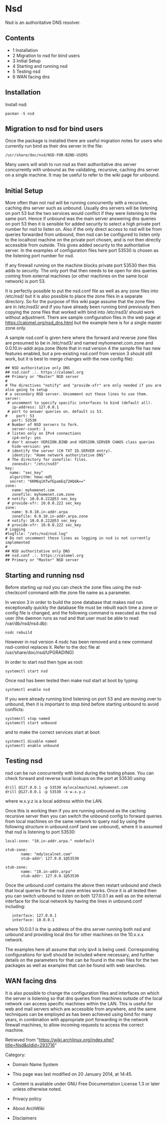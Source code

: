 Nsd
===

Nsd is an authoritative DNS resolver.

Contents
--------

-   1 Installation
-   2 Migration to nsd for bind users
-   3 Initial Setup
-   4 Starting and running nsd
-   5 Testing nsd
-   6 WAN facing dns

Installation
------------

Install nsd:

    pacman -S nsd

Migration to nsd for bind users
-------------------------------

Once the package is installed there are useful migration notes for users
who currently run bind as their dns server in the file:

    /usr/share/doc/nsd/NSD-FOR-BIND-USERS

Many users will wish to run nsd as their authoritative dns server
concurrently with unbound as the validating, recursive, caching dns
server on a single machine. It may be useful to refer to the wiki page
for unbound.

Initial Setup
-------------

More often than not nsd will be running concurrently with a recursive,
caching dns server such as unbound. Usually dns servers will be
listening on port 53 but the two services would conflict if they were
listening to the same port. Hence if unbound was the main server
answering dns queries on port 53 then it is sensible for added security
to select a high private port number for nsd to listen on. Also if the
only direct access to nsd will be from queries forwarded from unbound,
then nsd can be configured to listen only to the localhost machine on
the private port chosen, and is not then directly accessible from
outside. This gives added security to the authoritative server. In the
examples of configuration files here port 53530 is chosen as the
listening port number for nsd.

If any firewall running on the machine blocks private port 53530 then
this adds to security. The only port that then needs to be open for dns
queries coming from external machines (or other machines on the same
local network) is port 53.

It is perfectly possible to put the nsd.conf file as well as any zone
files into /etc/nsd/ but it is also possible to place the zone files in
a separate directory. So for the purpose of this wiki page assume that
the zone files are in /etc/nsd3/ and if you have already been running
bind previously then copying the zone files that worked with bind into
/etc/nsd3/ should work without adjustment. There are sample
configuration files in the web page at https://calomel.org/nsd_dns.html
but the example here is for a single master zone only.

A sample nsd.conf is given here where the forward and reverse zone files
are presumed to be in /etc/nsd3/ and named myhomenet.com.zone and
0.0.10.in-addr.arpa.zone (Note that in nsd version 4 the sample file has
new features enabled, but a pre-existing nsd.conf from version 3 should
still work, but it is best to merge changes with the new config file):

    ## NSD authoritative only DNS
    ## nsd.conf .:. https://calomel.org
    ## Primary or "Master" NSD server
    #
    # The directives "notify" and "provide-xfr" are only needed if you are also going to setup 
    # a secondary NSD server. Uncomment out these lines to use them.
    server:
     # uncomment to specify specific interfaces to bind (default all).
       ip-address: 127.0.0.1
     # port to answer queries on. default is 53.
    #    port: 53
       port: 53530
     # Number of NSD servers to fork.
       server-count: 1
     # listen only on IPv4 connections
       ip4-only: yes
     # don't answer VERSION.BIND and VERSION.SERVER CHAOS class queries
       hide-version: yes
     # identify the server (CH TXT ID.SERVER entry).
       identity: "Home network authoritative DNS"
     # The directory for zonefile: files.
       zonesdir: "/etc/nsd3"
    key:
      name: "sec_key"
      algorithm: hmac-md5
      secret: "6KM6qiKfwfEpamEq72HQdA=="
    zone:
       name: myhomenet.com
       zonefile: myhomenet.com.zone
     # notify: 10.0.0.222@53 sec_key
     # provide-xfr: 10.0.0.222 sec_key
    zone:
       name: 0.0.10.in-addr.arpa
       zonefile: 0.0.10.in-addr.arpa.zone
     # notify: 10.0.0.222@53 sec_key
     # provide-xfr: 10.0.0.222 sec_key
    # Logging
    #logfile: "/etc/nsd/nsd.log"
    # Do not uncomment these lines as logging in nsd is not currently implemented
    #
    ## NSD authoritative only DNS
    ## nsd.conf .:. https://calomel.org
    ## Primary or "Master" NSD server

Starting and running nsd
------------------------

Before starting up nsd you can check the zone files using the
nsd-checkconf command with the zone file name as a parameter.

In version 3 in order to build the zone database that makes nsd run
exceptionally quickly the database file must be rebuilt each time a zone
or config file is changed, and the following command is executed as the
nsd user (the daemon runs as nsd and that user must be able to read
/var/db/nsd/nsd.db):

    nsdc rebuild

However in nsd version 4 nsdc has been removed and a new command
nsd-control replaces it. Refer to the doc file at
/usr/share/doc/nsd/UPGRADING)

In order to start nsd then type as root:

    systemctl start nsd

Once nsd has been tested then make nsd start at boot by typing:

    systemctl enable nsd

If you were already running bind listening on port 53 and are moving
over to unbound, then it is important to stop bind before starting
unbound to avoid conflicts:

    systemctl stop named
    systemctl start unbound

and to make the correct services start at boot:

    systemctl disable named
    systemctl enable unbound

Testing nsd
-----------

nsd can be run concurrently with bind during the testing phase. You can
check forward and reverse local lookups on the port at 53530 using:

    drill @127.0.0.1 -p 53530 mylocalmachine1.myhomenet.com
    drill @127.0.0.1 -p 53530 -x w.x.y.z

where w.x.y.z is a local address within the LAN.

Once this is working then if you are running unbound as the caching
recursive server then you can switch the unbound config to forward
queries from local machines on the same network to query nsd by using
the following structure in unbound.conf (and see unbound), where it is
assumed that nsd is listening to port 53530:

    local-zone: "10.in-addr.arpa." nodefault

    stub-zone:
           name: "mdylocalnet.com"
           stub-addr: 127.0.0.1@53530

    stub-zone:
           name: "10.in-addr.arpa"
           stub-addr: 127.0.0.1@53530

Once the unbound.conf contains the above then restart unbound and check
that local queries for the nsd zone entries works. Once it is all tested
then you can switch unbound to listen on both 127.0.0.1 as well as on
the external interface for the local network by having the lines in
unbound.conf including:

       interface: 127.0.0.1
       interface: 10.0.0.1

where 10.0.0.1 is the ip address of the dns server running both nsd and
unbound and providing local dns for other machines on the 10.x.x.x
network.

The examples here all assume that only ipv4 is being used. Corresponding
configurations for ipv6 should be included where necessary, and further
details on the parameters for that can be found in the man files for the
two packages as well as examples that can be found with web searches.

WAN facing dns
--------------

It is also possible to change the configuration files and interfaces on
which the server is listening so that dns queries from machines outside
of the local network can access specific machines within the LAN. This
is useful for web and mail servers which are accessible from anywhere,
and the same techniques can be employed as has been achieved using bind
for many years, in combination with appropriate port forwarding in the
network firewall machines, to allow incoming requests to access the
correct machine.

Retrieved from
"https://wiki.archlinux.org/index.php?title=Nsd&oldid=293716"

Category:

-   Domain Name System

-   This page was last modified on 20 January 2014, at 14:45.
-   Content is available under GNU Free Documentation License 1.3 or
    later unless otherwise noted.
-   Privacy policy
-   About ArchWiki
-   Disclaimers
